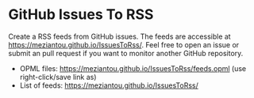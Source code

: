 # GitHub Issues To RSS

Create a RSS feeds from GitHub issues. The feeds are accessible at <https://meziantou.github.io/IssuesToRss/>.
Feel free to open an issue or submit an pull request if you want to monitor another GitHub repository.

- OPML files: <https://meziantou.github.io/IssuesToRss/feeds.opml> (use right-click/save link as)
- List of feeds: <https://meziantou.github.io/IssuesToRss/>
